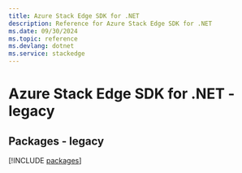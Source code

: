 ```yaml
---
title: Azure Stack Edge SDK for .NET
description: Reference for Azure Stack Edge SDK for .NET
ms.date: 09/30/2024
ms.topic: reference
ms.devlang: dotnet
ms.service: stackedge
---
```

# Azure Stack Edge SDK for .NET - legacy
## Packages - legacy
[!INCLUDE [packages](stack-edge-index.md)]